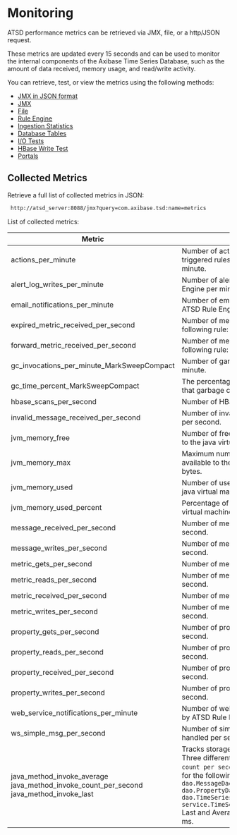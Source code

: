 # Monitoring

ATSD performance metrics can be retrieved via JMX, file, or a http/JSON
request.

These metrics are updated every 15 seconds and can be used to monitor
the internal components of the Axibase Time Series Database, such as the
amount of data received, memory usage, and read/write activity.

You can retrieve, test, or view the metrics using the following methods:

-   [JMX in JSON format](monitoring-metrics/json.md "ATSD Metrics – JSON")
-   [JMX](monitoring-metrics/jmx.md "ATSD Metrics – JMX")
-   [File](monitoring-metrics/file.md  "ATSD Metrics – File")
-   [Rule Engine](monitoring-metrics/rule-engine.md  "ATSD Metrics – Rule Engine")
-   [Ingestion Statistics](monitoring-metrics/ingestion-statistics.md  "ATSD Metrics – Ingestion Statistics")
-   [Database Tables](monitoring-metrics/database-tables.md  "ATSD Metrics – Database Tables")
-   [I/O Tests](monitoring-metrics/io-tests.md  "ATSD Metrics – I/O Tests")
-   [HBase Write Test](monitoring-metrics/hbase-write-test.md  "ATSD Metrics – HBase Write Test")
-   [Portals](monitoring-metrics/portals.md  "ATSD Metrics – Portals")

## Collected Metrics

Retrieve a full list of collected metrics in JSON:

```sh
 http://atsd_server:8088/jmx?query=com.axibase.tsd:name=metrics           
```

List of collected metrics:

| Metric | Description |
| --- | --- |
| actions_per_minute | Number of actions taken (based on triggered rules) by ATSD Rule Engine per minute. |
| alert_log_writes_per_minute | Number of alerts raised by ATSD Rule Engine per minute. |
| email_notifications_per_minute | Number of email notifications sent by ATSD Rule Engine per minute. |
| expired_metric_received_per_second | Number of metrics that satisfy the following rule: `now - timestamp > 1 hour` |
| forward_metric_received_per_second | Number of metrics that satisfy the following rule: `timestamp - now > 1 hour` |
| gc_invocations_per_minute_MarkSweepCompact | Number of garbage collection calls per minute. |
| gc_time_percent_MarkSweepCompact | The percentage of time in between calls that garbage collection took. |
| hbase_scans_per_second | Number of HBase searches per second. |
| invalid_message_received_per_second | Number of invalid messages received per second. |
| jvm_memory_free | Number of free memory bytes available to the java virtual machine. |
| jvm_memory_max | Maximum number of memory space available to the java virtual machine, in bytes. |
| jvm_memory_used | Number of used memory bytes by the java virtual machine. |
| jvm_memory_used_percent | Percentage of memory used by the java virtual machine. |
| message_received_per_second | Number of messages received per second. |
| message_writes_per_second | Number of messages stored on disk per second. |
| metric_gets_per_second | Number of metrics retrieved per second. |
| metric_reads_per_second | Number of metrics read from disk per second. |
| metric_received_per_second | Number of metrics received per second. |
| metric_writes_per_second | Number of metrics stored on disk per second. |
| property_gets_per_second | Number of properties retrieved per second. |
| property_reads_per_second | Number of properties read from disk per second. |
| property_received_per_second | Number of properties received per second. |
| property_writes_per_second | Number of properties stored on disk per second. |
| web_service_notifications_per_minute | Number of web service notifications sent by ATSD Rule Engine per minute.|
| ws_simple_msg_per_second | Number of simple web socket messages handled per second. |
| java_method_invoke_average java_method_invoke_count_per_second java_method_invoke_last | Tracks storage performance methods. Three different aggregations, `average`, `count per second` and `last`, are collected for the following methods: `dao.MessageDaoImpl.putBatch` `dao.PropertyDaoImpl.search` `dao.TimeSeriesDaoImpl.putBatch` `service.TimeSeriesServiceImpl.putBatch` Last and Average are collected as time in ms. |
